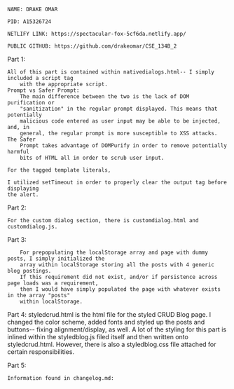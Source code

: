 
    NAME: DRAKE OMAR 

    PID: A15326724

    NETLIFY LINK: https://spectacular-fox-5cf6da.netlify.app/

    PUBLIC GITHUB: https://github.com/drakeomar/CSE_134B_2

Part 1:
        
    All of this part is contained within nativedialogs.html-- I simply included a script tag 
        with the appropriate script. 
    Prompt vs Safer Prompt: 
        The main difference between the two is the lack of DOM purification or 
        "sanitization" in the regular prompt displayed. This means that potentially
        malicious code entered as user input may be able to be injected, and, in
        general, the regular prompt is more susceptible to XSS attacks. The Safer
        Prompt takes advantage of DOMPurify in order to remove potentially harmful 
        bits of HTML all in order to scrub user input. 

    For the tagged template literals, 

    I utilized setTimeout in order to properly clear the output tag before displaying
    the alert.

Part 2:

    For the custom dialog section, there is customdialog.html and customdialog.js. 
    
Part 3:

        For prepopulating the localStorage array and page with dummy posts, I simply initialized the
        array within localStorage storing all the posts with 4 generic blog postings.
        If this requirement did not exist, and/or if persistence across page loads was a requirement,
        then I would have simply populated the page with whatever exists in the array "posts"
        within localStorage.
Part 4:
        styledcrud.html is the html file for the styled CRUD Blog page. I changed the color scheme, added
        fonts and styled up the posts and buttons-- fixing alignment/display, as well.
        A lot of the styling for this part is inlined within the styledblog.js filed itself and
        then written onto styledcrud.html. However, there is also a styledblog.css file attached for certain 
        responsibilities.

Part 5: 

    Information found in changelog.md: 

